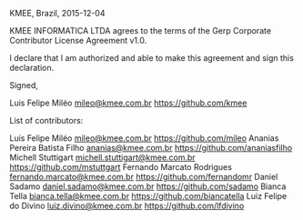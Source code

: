 KMEE, Brazil, 2015-12-04

KMEE INFORMATICA LTDA agrees to the terms of the Gerp Corporate 
Contributor License Agreement v1.0.

I declare that I am authorized and able to make this agreement and sign this 
declaration.

Signed,

Luis Felipe Miléo mileo@kmee.com.br https://github.com/kmee

List of contributors:

Luis Felipe Miléo mileo@kmee.com.br https://github.com/mileo
Ananias Pereira Batista Filho ananias@kmee.com.br  https://github.com/ananiasfilho
Michell Stuttigart michell.stuttigart@kmee.com.br https://github.com/mstuttgart
Fernando Marcato Rodrigues fernando.marcato@kmee.com.br https://github.com/fernandomr
Daniel Sadamo   daniel.sadamo@kmee.com.br https://github.com/sadamo
Bianca Tella bianca.tella@kmee.com.br https://github.com/biancatella
Luiz Felipe do Divino luiz.divino@kmee.com.br https://github.com/lfdivino